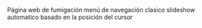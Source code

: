 Página web de fumigación
menú de navegación clasico
slideshow automatico basado en la posición del cursor 